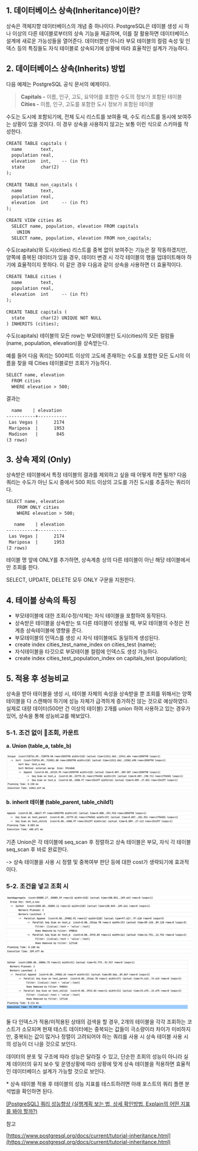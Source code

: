 ## 1\. 데이터베이스 상속(Inheritance)이란?

상속은 객체지향 데이터베이스의 개념 중 하나이다. PostgreSQL은 테이블 생성 시 하나 이상의 다른 테이블로부터의 상속 기능을 제공하며, 이를 잘 활용하면 데이터베이스 설계에 새로운 가능성들을 열어준다. 데이터뿐만 아니라 부모 테이블의 컬럼 속성 및 인덱스 등의 특징들도 자식 테이블로 상속되기에 상황에 따라 효율적인 설계가 가능하다.

## 2. 데이터베이스 상속(Inherits) 방법

다음 예제는 PostgreSQL 공식 문서의 예제이다.

> **Capitals -** 이름, 인구, 고도, 요약어를 포함한 수도의 정보가 포함된 테이블  
> **Cities -** 이름, 인구, 고도를 포함한 도시 정보가 포함된 테이블

수도는 도시에 포함되기에, 전체 도시 리스트를 보여줄 때, 수도 리스트를 동시에 보여주는 상황이 있을 것이다. 이 경우 상속을 사용하지 않고는 보통 이런 식으로 스키마를 작성한다.

```
CREATE TABLE capitals (
  name       text,
  population real,
  elevation  int,    -- (in ft)
  state      char(2)
);

CREATE TABLE non_capitals (
  name       text,
  population real,
  elevation  int     -- (in ft)
);

CREATE VIEW cities AS
  SELECT name, population, elevation FROM capitals
    UNION
  SELECT name, population, elevation FROM non_capitals;
```

수도(capitals)와 도시(cities) 리스트를 중복 없이 보여주는 기능은 잘 작동하겠지만, 양쪽에 중복된 데이터가 있을 경우, 데이터 변경 시 각각 테이블의 행을 업데이트해야 하기에 효율적이지 못하다. 이 같은 경우 다음과 같이 상속을 사용하면 더 효율적이다.

```
CREATE TABLE cities (
  name       text,
  population real,
  elevation  int     -- (in ft)
);

CREATE TABLE capitals (
  state      char(2) UNIQUE NOT NULL
) INHERITS (cities);
```

수도(capitals) 테이블의 모든 row는 부모테이블인 도시(cities)의 모든 컬럼들 (name, population, elevation)을 상속받는다.

예를 들어 다음 쿼리는 500피트 이상의 고도에 존재하는 수도를 포함한 모든 도시의 이름을 찾을 때 Cities 테이블로만 조회가 가능하다.

```
SELECT name, elevation
  FROM cities
  WHERE elevation > 500;
```

결과는 

```
  name    | elevation
-----------+-----------
 Las Vegas |      2174
 Mariposa  |      1953
 Madison   |       845
(3 rows)
```

## 3\. 상속 제외 (Only)

상속받은 테이블에서 특정 테이블의 결과를 제외하고 싶을 때 어떻게 하면 될까? 다음 쿼리는 수도가 아닌 도시 중에서 500 피드 이상의 고도를 가진 도시를 추출하는 쿼리이다.

```
SELECT name, elevation
    FROM ONLY cities
    WHERE elevation > 500;
```

```
   name    | elevation
-----------+-----------
 Las Vegas |      2174
 Mariposa  |      1953
(2 rows)
```

테이블 명 앞에 ONLY를 추가하면, 상속계층 상의 다른 테이블이 아닌 해당 테이블에서만 조회를 한다.

SELECT, UPDATE, DELETE 모두 ONLY 구문을 지원한다.

## 4\. 테이블 상속의 특징

-   부모테이블에 대한 조회/수정/삭제는 자식 테이블을 포함하여 동작된다.
-   상속받은 테이블을 상속받는 또 다른 테이블이 생성될 때, 부모 테이블의 수정은 전계층 상속테이블에 영향을 준다.
-   부모테이블의 인덱스를 생성 시 자식 테이블에도 동일하게 생성된다. 
-   create index cities\_test\_name\_index on cities\_test (name);
-   자식테이블을 타깃으로 부모테이블 컬럼에 인덱스도 생성 가능하다.
-   create index cities\_test\_population\_index on capitals\_test (population);

## 5\. 적용 후 성능비교

상속을 받아 테이블을 생성 시, 테이블 자체의 속성을 상속받을 뿐 조회를 위해서는 양쪽 테이블을 다 스캔해야 하기에 성능 자체가 급격하게 증가하진 않는 것으로 예상하였다. 실제로 대량 데이터(500만 건 이상의 테이블) 2개를 union 하여 사용하고 있는 경우가 있어, 상속을 통해 성능비교를 해보았다.

### 5-1. 조건 없이 조회, 카운트

**a. Union (table\_a, table\_b)**

<p align="center"><img src="./img/inherit.png"/></p>

**b. inherit 테이블 (table\_parent, table\_child1)**

<p align="center"><img src="./img/inherit2.png"/></p>

기존 Union은 각 테이블에 seq\_scan 후 정렬하고 상속 테이블은 부모, 자식 각 테이블 seq\_scan 후 바로 완료한다.

\-> 상속 테이블을 사용 시 정렬 및 중복여부 판단 등에 대한 cost가 생략되기에 효과적이다.

### 5-2. 조건을 넣고 조회 시

<p align="center"><img src="./img/inherit3.png"/></p>
<p align="center"><img src="./img/inherit4.png"/></p>

둘 다 인덱스가 적용/미적용된 상태의 검색을 할 경우, 2개의 테이블을 각각 조회하는 코스트가 소모되며 현재 테스트 데이터에는 중복되는 값들이 극소량이라 차이가 미비하지만, 중복되는 값이 많거나 정렬이 고려되어야 하는 쿼리를 사용 시 상속 테이블 사용 시의 성능이 더 나을 것으로 보인다.

데이터의 분포 및 구조에 따라 성능은 달라질 수 있고, 단순한 조회의 성능이 아니라 실제 데이터의 유지 보수 및 운영상황에 따라 상황에 맞게 상속 테이블을 적용하면 효율적인 데이터베이스 설계가 가능할 것으로 보인다.

\* 상속 테이블 적용 후 테이블의 성능 지표를 테스트하려면 아래 포스트의 쿼리 플랜 분석법을 확인하면 된다.


[\[PostgreSQL\] 쿼리 성능향상 (실행계획 보는 법, 상세 확인방법, Explain의 어떤 지표를 봐야 할까?)](https://github.com/junhkang/postgresql/blob/main/%EC%BF%BC%EB%A6%AC%20%EC%84%B1%EB%8A%A5%ED%96%A5%EC%83%81%20(%EC%8B%A4%ED%96%89%EA%B3%84%ED%9A%8D%20%EB%B3%B4%EB%8A%94%20%EB%B2%95%2C%20%EC%83%81%EC%84%B8%20%ED%99%95%EC%9D%B8%EB%B0%A9%EB%B2%95%2C%20Explain%EC%9D%98%20%EC%96%B4%EB%96%A4%20%EC%A7%80%ED%91%9C%EB%A5%BC%20%EB%B4%90%EC%95%BC%ED%95%A0%EA%B9%8C%3F).md)

참고

[https://www.postgresql.org/docs/current/tutorial-inheritance.html](https://www.postgresql.org/docs/current/tutorial-inheritance.html)